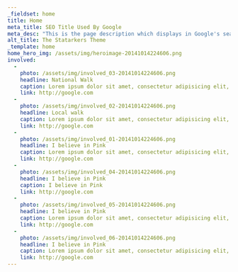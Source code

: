 ```yaml
---
_fieldset: home
title: Home
meta_title: SEO Title Used By Google
meta_desc: "This is the page description which displays in Google's search results, it is important for SEO."
alt_title: The Statarkers Theme
_template: home
home_hero_img: /assets/img/heroimage-20141014224606.png
involved:
  - 
    photo: /assets/img/involved_03-20141014224606.png
    headline: National Walk
    caption: Lorem ipsum dolor sit amet, consectetur adipisicing elit, sed do eiusmod tempor incididunt ut labore et dolore magna aliqua.
    link: http://google.com
  - 
    photo: /assets/img/involved_02-20141014224606.png
    headline: Local walk
    caption: Lorem ipsum dolor sit amet, consectetur adipisicing elit, sed do eiusmod tempor incididunt ut labore et dolore magna aliqua.
    link: http://google.com
  - 
    photo: /assets/img/involved_01-20141014224606.png
    headline: I believe in Pink
    caption: Lorem ipsum dolor sit amet, consectetur adipisicing elit, sed do eiusmod tempor incididunt ut labore et dolore magna aliqua.
    link: http://google.com
  - 
    photo: /assets/img/involved_04-20141014224606.png
    headline: I believe in Pink
    caption: I believe in Pink
    link: http://google.com
  - 
    photo: /assets/img/involved_05-20141014224606.png
    headline: I believe in Pink
    caption: Lorem ipsum dolor sit amet, consectetur adipisicing elit, sed do eiusmod tempor incididunt ut labore et dolore magna aliqua.
    link: http://google.com
  - 
    photo: /assets/img/involved_06-20141014224606.png
    headline: I believe in Pink
    caption: Lorem ipsum dolor sit amet, consectetur adipisicing elit, sed do eiusmod tempor incididunt ut labore et dolore magna aliqua.
    link: http://google.com
---
```

